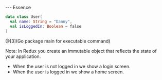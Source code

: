 --- Essence

``` Kotlin
data class User(
  val name: String = "Danny", 
  val isLoggedIn: Boolean = false
)
```
@[3](Go package main for executable command)

Note:
In Redux you create an immutable object that reflects the state of your application.
- When the user is not logged in we show a login screen.
- When the user is logged in we show a home screen.
